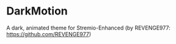 # DarkMotion
A dark, animated theme for Stremio-Enhanced (by REVENGE977: https://github.com/REVENGE977)
